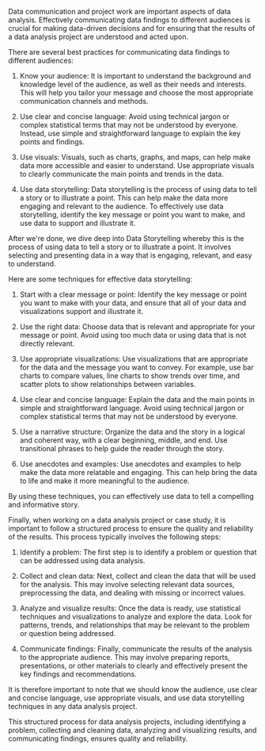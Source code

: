 Data communication and project work are important aspects of data analysis. Effectively communicating data findings to different audiences is crucial for making data-driven decisions and for ensuring that the results of a data analysis project are understood and acted upon.

There are several best practices for communicating data findings to different audiences:

1. Know your audience: It is important to understand the background and knowledge level of the audience, as well as their needs and interests. This will help you tailor your message and choose the most appropriate communication channels and methods.
    
2. Use clear and concise language: Avoid using technical jargon or complex statistical terms that may not be understood by everyone. Instead, use simple and straightforward language to explain the key points and findings.
    
3. Use visuals: Visuals, such as charts, graphs, and maps, can help make data more accessible and easier to understand. Use appropriate visuals to clearly communicate the main points and trends in the data.
    
4. Use data storytelling: Data storytelling is the process of using data to tell a story or to illustrate a point. This can help make the data more engaging and relevant to the audience. To effectively use data storytelling, identify the key message or point you want to make, and use data to support and illustrate it.
    

After we're done, we dive deep into Data Storytelling whereby this is the process of using data to tell a story or to illustrate a point. It involves selecting and presenting data in a way that is engaging, relevant, and easy to understand.

Here are some techniques for effective data storytelling:

1. Start with a clear message or point: Identify the key message or point you want to make with your data, and ensure that all of your data and visualizations support and illustrate it.
    
2. Use the right data: Choose data that is relevant and appropriate for your message or point. Avoid using too much data or using data that is not directly relevant.
    
3. Use appropriate visualizations: Use visualizations that are appropriate for the data and the message you want to convey. For example, use bar charts to compare values, line charts to show trends over time, and scatter plots to show relationships between variables.
    
4. Use clear and concise language: Explain the data and the main points in simple and straightforward language. Avoid using technical jargon or complex statistical terms that may not be understood by everyone.
    
5. Use a narrative structure: Organize the data and the story in a logical and coherent way, with a clear beginning, middle, and end. Use transitional phrases to help guide the reader through the story.
    
6. Use anecdotes and examples: Use anecdotes and examples to help make the data more relatable and engaging. This can help bring the data to life and make it more meaningful to the audience.
    

By using these techniques, you can effectively use data to tell a compelling and informative story.

Finally, when working on a data analysis project or case study, it is important to follow a structured process to ensure the quality and reliability of the results. This process typically involves the following steps:

1. Identify a problem: The first step is to identify a problem or question that can be addressed using data analysis.
    
2. Collect and clean data: Next, collect and clean the data that will be used for the analysis. This may involve selecting relevant data sources, preprocessing the data, and dealing with missing or incorrect values.
    
3. Analyze and visualize results: Once the data is ready, use statistical techniques and visualizations to analyze and explore the data. Look for patterns, trends, and relationships that may be relevant to the problem or question being addressed.
    
4. Communicate findings: Finally, communicate the results of the analysis to the appropriate audience. This may involve preparing reports, presentations, or other materials to clearly and effectively present the key findings and recommendations.
    

It is therefore important to note that we should know the audience, use clear and concise language, use appropriate visuals, and use data storytelling techniques in any data analysis project.

This structured process for data analysis projects, including identifying a problem, collecting and cleaning data, analyzing and visualizing results, and communicating findings, ensures quality and reliability.